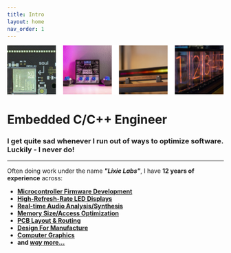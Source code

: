 ```yaml
---
title: Intro
layout: home
nav_order: 1
---
```


![Connor Nishijima](https://github.com/connornishijima/connornishijima.github.io/blob/main/img/banner.png?raw=true)

# Embedded C/C++ Engineer

### I get quite sad whenever I run out of ways to optimize software. Luckily - I never do!

--------

Often doing work under the name ***"Lixie Labs"***, I have **12 years of experience** across:

- **[Microcontroller Firmware Development](TBD)**
- **[High-Refresh-Rate LED Displays](TBD)**
- **[Real-time Audio Analysis/Synthesis](TBD)**
- **[Memory Size/Access Optimization](TBD)**
- **[PCB Layout & Routing](TBD)**
- **[Design For Manufacture](TBD)**
- **[Computer Graphics](TBD)**
- **and [*way* more...](TBD)**
